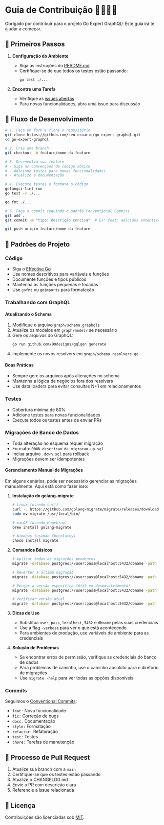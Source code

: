 # Guia de Contribuição 👩‍💻👨‍💻

Obrigado por contribuir para o projeto Go Expert GraphQL! Este guia irá te ajudar a começar.

## 🚀 Primeiros Passos

1. **Configuração do Ambiente**
   - Siga as instruções do [README.md](./README.md)
   - Certifique-se de que todos os testes estão passando:
     ```bash
     go test ./...
     ```

2. **Encontre uma Tarefa**
   - Verifique as [issues abertas](https://github.com/markuscandido/go-expert-graphql/issues)
   - Para novas funcionalidades, abra uma issue para discussão

## 🔄 Fluxo de Desenvolvimento

```bash
# 1. Faça um fork e clone o repositório
git clone https://github.com/seu-usuario/go-expert-graphql.git
cd go-expert-graphql

# 2. Crie uma branch
git checkout -b feature/nome-da-feature

# 3. Desenvolva sua feature
# - Siga as convenções de código abaixo
# - Adicione testes para novas funcionalidades
# - Atualize a documentação

# 4. Execute testes e formate o código
golangci-lint run
go test -v ./...

go fmt ./...

# 5. Faça o commit seguindo o padrão Conventional Commits
git add .
git commit -m "tipo: descrição concisa"  # Ex: feat: adiciona autenticação

git push origin feature/nome-da-feature
```

## 📝 Padrões do Projeto

### Código
- Siga o [Effective Go](https://golang.org/doc/effective_go.html)
- Use nomes descritivos para variáveis e funções
- Documente funções e tipos públicos
- Mantenha as funções pequenas e focadas
- Use `gofmt` ou `goimports` para formatação

### Trabalhando com GraphQL

#### Atualizando o Schema
1. Modifique o arquivo `graph/schema.graphqls`
2. Atualize os modelos em `graph/model/` se necessário
3. Gere os arquivos do GraphQL:
   ```bash
   go run github.com/99designs/gqlgen generate
   ```
4. Implemente os novos resolvers em `graph/schema.resolvers.go`

#### Boas Práticas
- Sempre gere os arquivos após alterações no schema
- Mantenha a lógica de negócios fora dos resolvers
- Use data loaders para evitar consultas N+1 em relacionamentos

### Testes
- Cobertura mínima de 80%
- Adicione testes para novas funcionalidades
- Execute todos os testes antes de enviar PRs

### Migrações de Banco de Dados
- Toda alteração no esquema requer migração
- Formato: `000N_descricao_da_migracao.up.sql`
- Inclua arquivo `.down.sql` para rollback
- Migrações devem ser idempotentes

#### Gerenciamento Manual de Migrações

Em alguns cenários, pode ser necessário gerenciar as migrações manualmente. Aqui está como fazer isso:

1. **Instalação do golang-migrate**
   ```bash
   # Linux (usando curl)
   curl -L https://github.com/golang-migrate/migrate/releases/download/v4.17.0/migrate.linux-amd64.tar.gz | tar xvz
   sudo mv migrate /usr/local/bin/
   
   # macOS (usando Homebrew)
   brew install golang-migrate
   
   # Windows (usando Chocolatey)
   choco install migrate
   ```

2. **Comandos Básicos**
   ```bash
   # Aplicar todas as migrações pendentes
   migrate -database postgres://user:pass@localhost:5432/dbname -path ./sql/migrations up
   
   # Reverter a última migração
   migrate -database postgres://user:pass@localhost:5432/dbname -path ./sql/migrations down 1
   
   # Forçar a versão específica (útil em desenvolvimento)
   migrate -database postgres://user:pass@localhost:5432/dbname -path ./sql/migrations force VERSION
   
   # Verificar versão atual
   migrate -database postgres://user:pass@localhost:5432/dbname -path ./sql/migrations version
   ```

3. **Dicas de Uso**
   - Substitua `user`, `pass`, `localhost`, `5432` e `dbname` pelas suas credenciais
   - Use a flag `-verbose` para ver o que está acontecendo
   - Para ambientes de produção, use variáveis de ambiente para as credenciais
   
4. **Solução de Problemas**
   - Se encontrar erros de permissão, verifique as credenciais do banco de dados
   - Para problemas de caminho, use o caminho absoluto para o diretório de migrações
   - Use `migrate -help` para ver todas as opções disponíveis

### Commits
Seguimos o [Conventional Commits](https://www.conventionalcommits.org/):
- `feat:` Nova funcionalidade
- `fix:` Correção de bugs
- `docs:` Documentação
- `style:` Formatação
- `refactor:` Refatoração
- `test:` Testes
- `chore:` Tarefas de manutenção

## 🔄 Processo de Pull Request

1. Atualize sua branch com a `main`
2. Certifique-se que os testes estão passando
3. Atualize o CHANGELOG.md
4. Envie o PR com descrição clara
5. Referencie a issue relacionada

## 📄 Licença

Contribuições são licenciadas sob [MIT](LICENSE).
